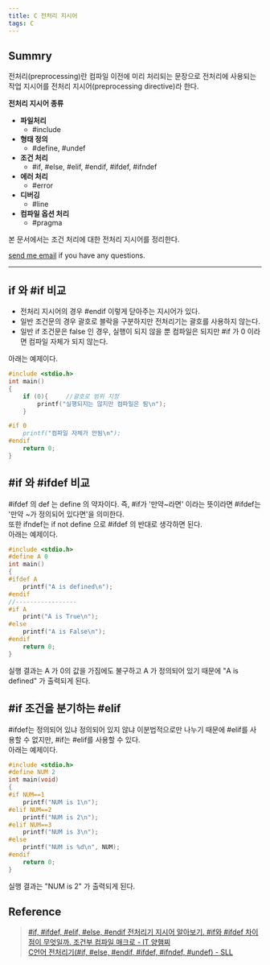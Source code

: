 ```yaml
---
title: C 전처리 지시어
tags: C
---
```


## Summry  

전처리(preprocessing)란 컴파일 이전에 미리 처리되는 문장으로 전처리에 사용되는 작업 지시어를 전처리 지시어(preprocessing directive)라 한다.  

**전처리 지시어 종류**  
* **파일처리**
    * #include
* **형태 정의**
    * #define, #undef
* **조건 처리**
    * #if, #else, #elif, #endif, #ifdef, #ifndef
* **에러 처리**
    * #error 
* **디버깅**
    * #line 
* **컴파일 옵션 처리**
    * #pragma 

본 문서에서는 조건 처리에 대한 전처리 지시어를 정리한다.  

[send me email](mailto:jewel7492@gmail.com) if you have any questions.

<!--more-->

---

## if 와 #if 비교 

* 전처리 지시어의 경우 #endif 이렇게 닫아주는 지시어가 있다.
* 일반 조건문의 경우 괄호로 블락을 구분하지만 전처리기는 괄호를 사용하지 않는다.
* 일반 if 조건문은 false 인 경우, 실행이 되지 않을 뿐 컴파일은 되지만 #if 가 0 이라면 컴파일 자체가 되지 않는다.

아래는 예제이다.  

```c
#include <stdio.h>
int main()
{
	if (0){     //괄호로 범위 지정 
		printf("실행되지는 않지만 컴파일은 됨\n");
	}

#if 0
	printf("컴파일 자체가 안됨\n"); 
#endif
	return 0;
}
```

## #if 와 #ifdef 비교

#ifdef 의 def 는 define 의 약자이다. 즉, #if가 '만약~라면' 이라는 뜻이라면 #ifdef는 '만약 ~가 정의되어 있다면'을 의미한다.  
또한 ifndef는 if not define 으로 #ifdef 의 반대로 생각하면 된다.  
아래는 예제이다.  

```c
#include <stdio.h>
#define A 0
int main()
{
#ifdef A
	printf("A is defined\n");
#endif
//-----------------
#if A
	print("A is True\n");
#else
	printf("A is False\n");
#endif
	return 0;
}
```

실행 결과는 A 가 0의 값을 가짐에도 불구하고 A 가 정의되어 있기 때문에 "A is defined" 가 출력되게 된다.  

## #if 조건을 분기하는 #elif

#ifdef는 정의되어 있냐 정의되어 있지 않냐 이분법적으로만 나누기 때문에 #elif를 사용할 수 없지만, #if는 #elif를 사용할 수 있다.  
아래는 예제이다.  

```c
#include <stdio.h>
#define NUM 2
int main(void)
{
#if NUM==1
    printf("NUM is 1\n");
#elif NUM==2
    printf("NUM is 2\n");
#elif NUM==3
    printf("NUM is 3\n");
#else
    printf("NUM is %d\n", NUM);
#endif
	return 0;
}
```
실행 결과는 "NUM is 2" 가 출력되게 된다.  

## Reference

> [#if, #ifdef, #elif, #else, #endif 전처리기 지시어 알아보기. #if와 #ifdef 차이점이 무엇일까. 조건부 컴파일 매크로 - IT 양햄찌](https://jhnyang.tistory.com/299)  
> [C언어 전처리기(#if, #else, #endif, #ifdef, #ifndef, #undef) - SLL](https://m.blog.naver.com/PostView.nhn?blogId=sharonichoya&logNo=220507818075&proxyReferer=https:%2F%2Fwww.google.com%2F)  
